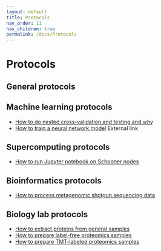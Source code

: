 ```yaml
---
layout: default
title: Protocols
nav_order: 11
has_children: true
permalink: /docs/Protocols
---
```

# Protocols

## General protocols

## Machine learning protocols
- [How to do nested cross-validation and testing and why]()
- [How to train a neural network model](http://karpathy.github.io/2019/04/25/recipe/) External link

## Supercomputing protocols
- [How to run Jupyter notebook on Schooner nodes](https://github.com/thepanlab/supercomputers/blob/master/Use_jupyter_notebook.md)

## Bioinformatics protocols
- [How to process metagenomic shotgun sequencing data](https://github.com/thepanlab/Seq2MAG)

## Biology lab protocols
- [How to extract proteins from general samples]()
- [How to prepare label-free proteomics samples]()
- [How to prepare TMT-labeled proteomics samples]()

